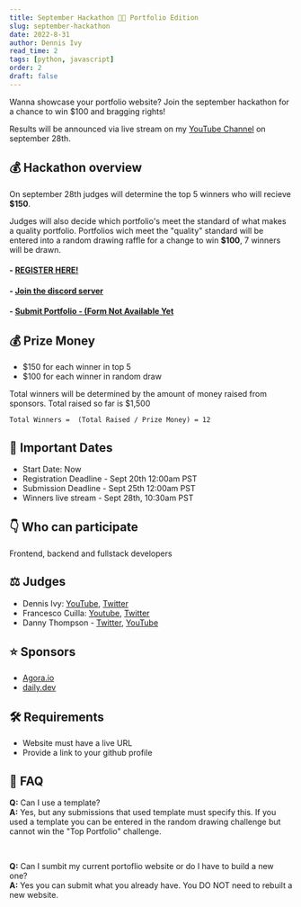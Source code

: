 ```yaml
---
title: September Hackathon 🍁🍂 Portfolio Edition
slug: september-hackathon
date: 2022-8-31
author: Dennis Ivy
read_time: 2
tags: [python, javascript]
order: 2
draft: false
---
```



Wanna showcase your portfolio website? Join the september hackathon for a chance to win $100 and bragging rights!

Results will be announced via live stream on my [YouTube Channel](https://www.youtube.com/c/dennisivy) on september 28th.


## 💰 Hackathon overview

On september 28th judges will determine the top 5 winners who will recieve **$150**. 

Judges will also decide which portfolio's meet the standard of what makes a quality portfolio. Portfolios wich meet the "quality" standard will be entered into a random drawing raffle for a change to win **$100**, 7 winners will be drawn.

#### - <a href="https://forms.gle/jb6RzZx82kPvXmud8" target="_blank">REGISTER HERE!</a>

#### - <a href="https://discord.gg/JF6M722Tkt" target="_blank">Join the discord server</a>
#### - <a href="#" target="_blank"> Submit Portfolio - (Form Not Available Yet</a>

## 💰 Prize Money

- $150 for each winner in top 5
- $100 for each winner in random draw

Total winners will be determined by the amount of money raised from sponsors. Total raised so far is $1,500

```
Total Winners =  (Total Raised / Prize Money) = 12
```

## 📆 Important Dates

- Start Date: Now
- Registration Deadline - Sept 20th 12:00am PST
- Submission Deadline - Sept 25th 12:00am PST
- Winners live stream - Sept 28th, 10:30am PST
  
## 👇 Who can participate

Frontend, backend and fullstack developers


## ‍⚖️ Judges
<!-- - Tadas Petra: [YouTube](https://www.youtube.com/c/TadasPetra), [Twitter](https://twitter.com/tadaspetra) -->
- Dennis Ivy: [YouTube](https://www.youtube.com/c/dennisivy), [Twitter](https://twitter.com/dennisivy11)
- Francesco Cuilla: [Youtube](https://www.youtube.com/c/FrancescoCiulla), [Twitter](https://twitter.com/FrancescoCiull4)
- Danny Thompson - [Twitter](https://twitter.com/DThompsonDev ), [YouTube](https://www.youtube.com/c/DThompsonDev)
## ⭐ Sponsors
- [Agora.io](https://www.agora.io/en/)
- [daily.dev](https://daily.dev/)

## 🛠️ Requirements
- Website must have a live URL
- Provide a link to your github profile

## 🤔 FAQ

**Q:** Can I use a template?
<br>
**A:** Yes, but any submissions that used template must specify this. If you used a template you can be entered in the random drawing challenge but cannot win the "Top Portfolio" challenge.

<br>

**Q:** Can I sumbit my current portoflio website or do I have to build a new one?
<br>
**A:** Yes you can submit what you already have. You DO NOT need to rebuilt a new website.
